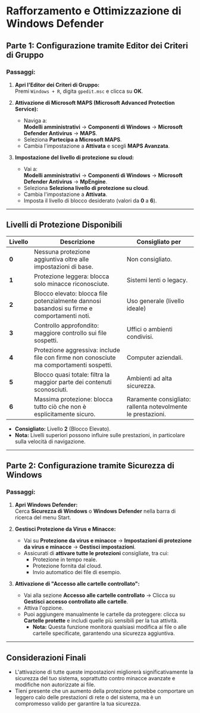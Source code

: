 # Rafforzamento e Ottimizzazione di Windows Defender  

## Parte 1: Configurazione tramite **Editor dei Criteri di Gruppo**  

### Passaggi:  
1. **Apri l'Editor dei Criteri di Gruppo:**  
   Premi `Windows + R`, digita `gpedit.msc` e clicca su **OK**.  

2. **Attivazione di Microsoft MAPS (Microsoft Advanced Protection Service):**  
   - Naviga a:  
     **Modelli amministrativi** → **Componenti di Windows** → **Microsoft Defender Antivirus** → **MAPS**.  
   - Seleziona **Partecipa a Microsoft MAPS**.  
   - Cambia l'impostazione a **Attivata** e scegli **MAPS Avanzata**.  

3. **Impostazione del livello di protezione su cloud:**  
   - Vai a:  
     **Modelli amministrativi** → **Componenti di Windows** → **Microsoft Defender Antivirus** → **MpEngine**.  
   - Seleziona **Seleziona livello di protezione su cloud**.  
   - Cambia l'impostazione a **Attivata**.  
   - Imposta il livello di blocco desiderato (valori da **0** a **6**).  

---

## Livelli di Protezione Disponibili  

| Livello | Descrizione                                                                                 | Consigliato per              |
|---------|---------------------------------------------------------------------------------------------|------------------------------|
| **0**   | Nessuna protezione aggiuntiva oltre alle impostazioni di base.                              | Non consigliato.             |
| **1**   | Protezione leggera: blocca solo minacce riconosciute.                                       | Sistemi lenti o legacy.      |
| **2**   | Blocco elevato: blocca file potenzialmente dannosi basandosi su firme e comportamenti noti. | Uso generale (livello ideale)|
| **3**   | Controllo approfondito: maggiore controllo sui file sospetti.                               | Uffici o ambienti condivisi. |
| **4**   | Protezione aggressiva: include file con firme non conosciute ma comportamenti sospetti.     | Computer aziendali.          |
| **5**   | Blocco quasi totale: filtra la maggior parte dei contenuti sconosciuti.                     | Ambienti ad alta sicurezza.  |
| **6**   | Massima protezione: blocca tutto ciò che non è esplicitamente sicuro.                       | Raramente consigliato: rallenta notevolmente le prestazioni. |

- **Consigliato:** Livello **2** (Blocco Elevato).  
- **Nota:** Livelli superiori possono influire sulle prestazioni, in particolare sulla velocità di navigazione.

---

## Parte 2: Configurazione tramite **Sicurezza di Windows**  

### Passaggi:  
1. **Apri Windows Defender:**  
   Cerca **Sicurezza di Windows** o **Windows Defender** nella barra di ricerca del menu Start.  

2. **Gestisci Protezione da Virus e Minacce:**  
   - Vai su **Protezione da virus e minacce** → **Impostazioni di protezione da virus e minacce** → **Gestisci impostazioni**.  
   - Assicurati di **attivare tutte le protezioni** consigliate, tra cui:  
     - Protezione in tempo reale.  
     - Protezione fornita dal cloud.  
     - Invio automatico dei file di esempio.  

3. **Attivazione di "Accesso alle cartelle controllato":**  
   - Vai alla sezione **Accesso alle cartelle controllato** → Clicca su **Gestisci accesso controllato alle cartelle**.  
   - Attiva l'opzione.  
   - Puoi aggiungere manualmente le cartelle da proteggere: clicca su **Cartelle protette** e includi quelle più sensibili per la tua attività.  
     - **Nota:** Questa funzione monitora qualsiasi modifica ai file o alle cartelle specificate, garantendo una sicurezza aggiuntiva.  

---

## Considerazioni Finali  
- L'attivazione di tutte queste impostazioni migliorerà significativamente la sicurezza del tuo sistema, 
  soprattutto contro minacce avanzate e modifiche non autorizzate ai file.  
- Tieni presente che un aumento della protezione potrebbe comportare un leggero calo delle prestazioni di rete o del sistema, 
  ma è un compromesso valido per garantire la tua sicurezza.
